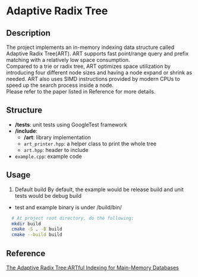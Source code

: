 # Adaptive Radix Tree

## Description

The project implements an in-memory indexing data structure called Adaptive Radix Tree(ART). ART supports fast point/range query and prefix matching with a relatively low space consumption.  
Compared to a trie or radix tree, ART optimizes space utilization by introducing four different node sizes and having a node expand or shrink as needed. ART also uses SIMD instructions provided by modern CPUs to speed up the search process inside a node.  
Please refer to the paper listed in Reference for more details.

## Structure

- **/tests**: unit tests using GoogleTest framework
- **/include**:
  - **/art**: library implementation
  - `art_printer.hpp`: a helper class to print the whole tree
  - `art.hpp`: header to include
- `example.cpp`: example code

## Usage

1. Default build
   By default, the example would be release build and unit tests would be debug build
  - test and example binary is under /build/bin/
```bash
  # At project root directory, do the following:
  mkdir build
  cmake -S . -B build
  cmake --build build
```

## Reference

[The Adaptive Radix Tree:ARTful Indexing for Main-Memory Databases](https://db.in.tum.de/~leis/papers/ART.pdf)
